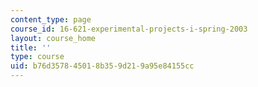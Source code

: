```yaml
---
content_type: page
course_id: 16-621-experimental-projects-i-spring-2003
layout: course_home
title: ''
type: course
uid: b76d3578-4501-8b35-9d21-9a95e84155cc
---
```

